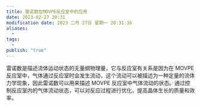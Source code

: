 ```yaml
---
title: 雷诺数在MOVPE反应室中的应用
date: 2023-02-27 20:31
modification date: 2023 二月 27日 星期一 20:31:16
aliases:
  - 
tags:
  - 
publish: "true"
---
```


雷诺数是描述流体运动状态的无量纲物理量，它与反应室有关系是因为在 MOVPE 反应室中，气体通过反应室时会发生流动，这个流动可以被描述为一种定量的流体力学现象，因此雷诺数可以用来描述 MOVPE 反应室中气体流动的状态。通过控制反应室内的气体流动状态，可以对反应过程进行优化，提高晶体生长的质量和效率。
